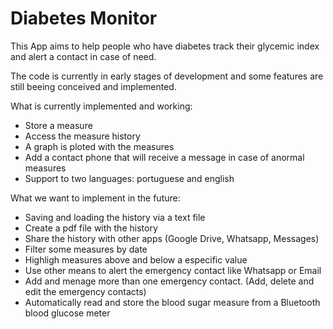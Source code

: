 # Diabetes Monitor

This App aims to help people who have diabetes track their glycemic index and alert a contact in case of need.

The code is currently in early stages of development and some features are still beeing conceived and implemented.

What is currently implemented and working:
* Store a measure
* Access the measure history
* A graph is ploted with the measures
* Add a contact phone that will receive a message in case of anormal measures
* Support to two languages: portuguese and english 

What we want to implement in the future:
* Saving and loading the history via a text file
* Create a pdf file with the history
* Share the history with other apps (Google Drive, Whatsapp, Messages)
* Filter some measures by date
* Highligh measures above and below a especific value
* Use other means to alert the emergency contact like Whatsapp or Email
* Add and menage more than one emergency contact. (Add, delete and edit the emergency contacts)
* Automatically read and store the blood sugar measure from a Bluetooth blood glucose meter

